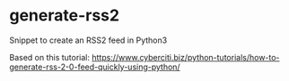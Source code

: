 # generate-rss2
Snippet to create an RSS2 feed in Python3

Based on this tutorial: https://www.cyberciti.biz/python-tutorials/how-to-generate-rss-2-0-feed-quickly-using-python/
